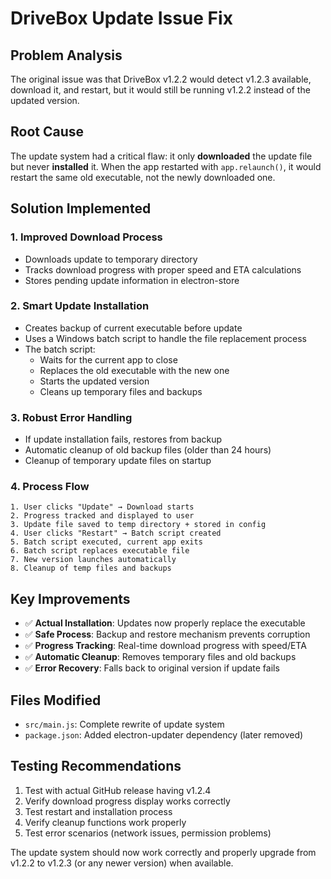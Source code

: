 # DriveBox Update Issue Fix

## Problem Analysis
The original issue was that DriveBox v1.2.2 would detect v1.2.3 available, download it, and restart, but it would still be running v1.2.2 instead of the updated version.

## Root Cause
The update system had a critical flaw: it only **downloaded** the update file but never **installed** it. When the app restarted with `app.relaunch()`, it would restart the same old executable, not the newly downloaded one.

## Solution Implemented

### 1. Improved Download Process
- Downloads update to temporary directory
- Tracks download progress with proper speed and ETA calculations
- Stores pending update information in electron-store

### 2. Smart Update Installation
- Creates backup of current executable before update
- Uses a Windows batch script to handle the file replacement process
- The batch script:
  - Waits for the current app to close
  - Replaces the old executable with the new one
  - Starts the updated version
  - Cleans up temporary files and backups

### 3. Robust Error Handling
- If update installation fails, restores from backup
- Automatic cleanup of old backup files (older than 24 hours)
- Cleanup of temporary update files on startup

### 4. Process Flow
```
1. User clicks "Update" → Download starts
2. Progress tracked and displayed to user
3. Update file saved to temp directory + stored in config
4. User clicks "Restart" → Batch script created
5. Batch script executed, current app exits
6. Batch script replaces executable file
7. New version launches automatically
8. Cleanup of temp files and backups
```

## Key Improvements
- ✅ **Actual Installation**: Updates now properly replace the executable
- ✅ **Safe Process**: Backup and restore mechanism prevents corruption
- ✅ **Progress Tracking**: Real-time download progress with speed/ETA
- ✅ **Automatic Cleanup**: Removes temporary files and old backups
- ✅ **Error Recovery**: Falls back to original version if update fails

## Files Modified
- `src/main.js`: Complete rewrite of update system
- `package.json`: Added electron-updater dependency (later removed)

## Testing Recommendations
1. Test with actual GitHub release having v1.2.4
2. Verify download progress display works correctly
3. Test restart and installation process
4. Verify cleanup functions work properly
5. Test error scenarios (network issues, permission problems)

The update system should now work correctly and properly upgrade from v1.2.2 to v1.2.3 (or any newer version) when available.
